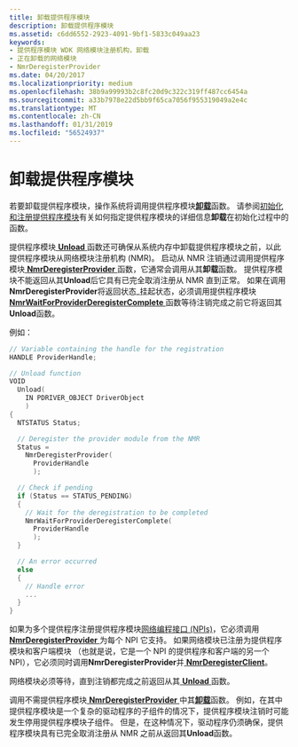 ```yaml
---
title: 卸载提供程序模块
description: 卸载提供程序模块
ms.assetid: c6dd6552-2923-4091-9bf1-5833c049aa23
keywords:
- 提供程序模块 WDK 网络模块注册机构，卸载
- 正在卸载的网络模块
- NmrDeregisterProvider
ms.date: 04/20/2017
ms.localizationpriority: medium
ms.openlocfilehash: 38b9a99993b2c8fc20d9c322c319ff487cc6454a
ms.sourcegitcommit: a33b7978e22d5bb9f65ca7056f955319049a2e4c
ms.translationtype: MT
ms.contentlocale: zh-CN
ms.lasthandoff: 01/31/2019
ms.locfileid: "56524937"
---
```

# <a name="unloading-a-provider-module"></a>卸载提供程序模块


若要卸载提供程序模块，操作系统将调用提供程序模块[**卸载**](https://msdn.microsoft.com/library/windows/hardware/ff564886)函数。 请参阅[初始化和注册提供程序模块](initializing-and-registering-a-provider-module.md)有关如何指定提供程序模块的详细信息**卸载**在初始化过程中的函数。

提供程序模块[ **Unload** ](https://msdn.microsoft.com/library/windows/hardware/ff564886)函数还可确保从系统内存中卸载提供程序模块之前，以此提供程序模块从网络模块注册机构 (NMR)。 启动从 NMR 注销通过调用提供程序模块[ **NmrDeregisterProvider** ](https://msdn.microsoft.com/library/windows/hardware/ff568778)函数，它通常会调用从其**卸载**函数。 提供程序模块不能返回从其**Unload**后它具有已完全取消注册从 NMR 直到正常。 如果在调用**NmrDeregisterProvider**将返回状态\_挂起状态，必须调用提供程序模块[ **NmrWaitForProviderDeregisterComplete** ](https://msdn.microsoft.com/library/windows/hardware/ff568787)函数等待注销完成之前它将返回其**Unload**函数。

例如：

```C++
// Variable containing the handle for the registration
HANDLE ProviderHandle;

// Unload function
VOID
  Unload(
    IN PDRIVER_OBJECT DriverObject
    )
{
  NTSTATUS Status;

  // Deregister the provider module from the NMR
  Status =
    NmrDeregisterProvider(
      ProviderHandle
      );

  // Check if pending
  if (Status == STATUS_PENDING)
  {
    // Wait for the deregistration to be completed
    NmrWaitForProviderDeregisterComplete(
      ProviderHandle
      );
  }

  // An error occurred
  else
  {
    // Handle error
    ...
  }
}
```

如果为多个提供程序注册提供程序模块[网络编程接口 (NPIs)](network-programming-interface.md)，它必须调用[ **NmrDeregisterProvider** ](https://msdn.microsoft.com/library/windows/hardware/ff568778)为每个 NPI 它支持。 如果网络模块已注册为提供程序模块和客户端模块 （也就是说，它是一个 NPI 的提供程序和客户端的另一个 NPI），它必须同时调用**NmrDeregisterProvider**并[ **NmrDeregisterClient**](https://msdn.microsoft.com/library/windows/hardware/ff568774)。

网络模块必须等待，直到注销都完成之前返回从其[ **Unload** ](https://msdn.microsoft.com/library/windows/hardware/ff564886)函数。

调用不需提供程序模块[ **NmrDeregisterProvider** ](https://msdn.microsoft.com/library/windows/hardware/ff568778)中其[**卸载**](https://msdn.microsoft.com/library/windows/hardware/ff564886)函数。 例如，在其中提供程序模块是一个复杂的驱动程序的子组件的情况下，提供程序模块注销时可能发生停用提供程序模块子组件。 但是，在这种情况下，驱动程序仍须确保，提供程序模块具有已完全取消注册从 NMR 之前从返回其**Unload**函数。

 

 





